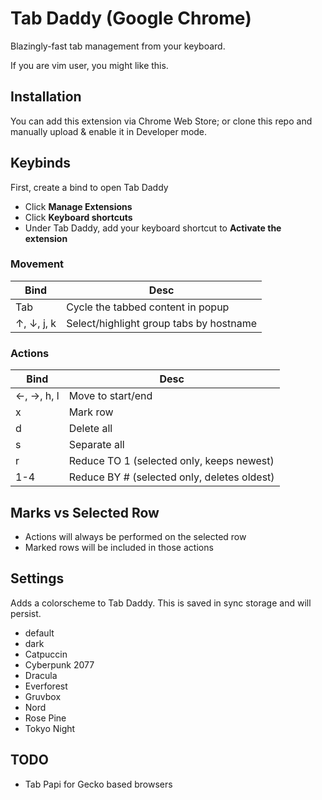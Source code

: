 # Tab Daddy (Google Chrome)

Blazingly-fast tab management from your keyboard.

If you are vim user, you might like this.

## Installation

You can add this extension via Chrome Web Store; or clone this repo and manually
upload & enable it in Developer mode.

## Keybinds

First, create a bind to open Tab Daddy

- Click **Manage Extensions**
- Click **Keyboard shortcuts**
- Under Tab Daddy, add your keyboard shortcut to **Activate the extension**

### Movement

| Bind | Desc |
| -------- | ------- |
| Tab | Cycle the tabbed content in popup |
| ↑, ↓, j, k | Select/highlight group tabs by hostname |

### Actions

| Bind | Desc |
| -------- | ------- |
| ←, →, h, l | Move to start/end |
| x | Mark row |
| d | Delete all |
| s | Separate all |
| r | Reduce TO 1 (selected only, keeps newest) |
| 1-4 | Reduce BY # (selected only, deletes oldest) |

## Marks vs Selected Row

- Actions will always be performed on the selected row
- Marked rows will be included in those actions

## Settings

Adds a colorscheme to Tab Daddy. This is saved in sync storage and will persist.

- default
- dark
- Catpuccin
- Cyberpunk 2077
- Dracula
- Everforest
- Gruvbox
- Nord
- Rose Pine
- Tokyo Night

## TODO

- Tab Papi for Gecko based browsers
